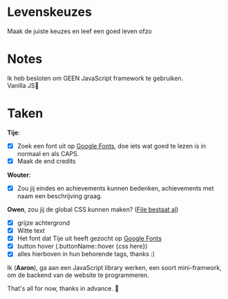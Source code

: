 # Levenskeuzes

Maak de juiste keuzes en leef een goed leven ofzo

# Notes

Ik heb besloten om GEEN JavaScript framework te gebruiken.\
Vanilla JS🍦

# Taken

**Tije**:
- [x] Zoek een font uit op [Google Fonts](http://fonts.google.com/), doe iets wat goed te lezen is in normaal en als CAPS.
- [x] Maak de end credits

**Wouter**:
- [x] Zou jij eindes en achievements kunnen bedenken, achievements met naam een beschrijving graag.

**Owen**, zou jij de global CSS kunnen maken? ([File bestaat al](https://github.com/AaronMarcusDev/blob/main/src/styles/global.css))

- [x]  grijze achtergrond
- [x]  Witte text
- [x]  Het font dat Tije uit heeft gezocht op [Google Fonts](http://fonts.google.com/)
- [x] button hover (.buttonName::hover {css here})
- [x]  alles hierboven in hun behorende tags, thanks :)

Ik (**Aaron**), ga aan een JavaScript library werken, een soort mini-framwork,
om de backend van de website te programmeren.

That's all for now, thanks in advance. 🙂
